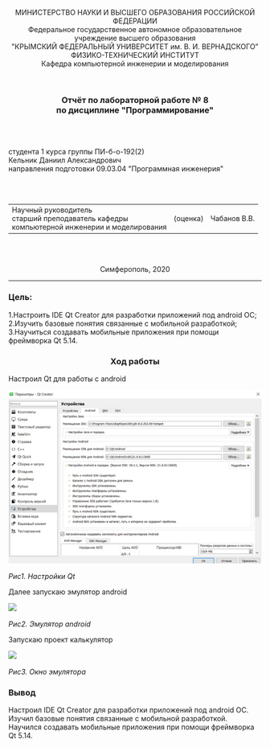 <p align="center">МИНИСТЕРСТВО НАУКИ  И ВЫСШЕГО ОБРАЗОВАНИЯ РОССИЙСКОЙ ФЕДЕРАЦИИ<br>
Федеральное государственное автономное образовательное учреждение высшего образования<br>
"КРЫМСКИЙ ФЕДЕРАЛЬНЫЙ УНИВЕРСИТЕТ им. В. И. ВЕРНАДСКОГО"<br>
ФИЗИКО-ТЕХНИЧЕСКИЙ ИНСТИТУТ<br>
Кафедра компьютерной инженерии и моделирования</p>
<br>
<h3 align="center">Отчёт по лабораторной работе № 8<br> по дисциплине "Программирование"</h3>
<br><br>
<p>студента 1 курса группы ПИ-б-о-192(2)<br>
Кельник Даниил Александрович<br>
направления подготовки 09.03.04 "Программная инженерия"</p>
<br><br>
<table>
<tr><td>Научный руководитель<br> старший преподаватель кафедры<br> компьютерной инженерии и моделирования</td>
<td>(оценка)</td>
<td>Чабанов В.В.</td>
</tr>
</table>
<br><br>
<p align="center">Симферополь, 2020</p>
<hr>

<h3><b>Цель:</b></h3>
<p>1.Настроить IDE Qt Creator для разработки приложений под android ОС;<br>
2.Изучить базовые понятия связанные с мобильной разработкой;<br>
3.Научиться создавать мобильные приложения при помощи фреймворка Qt 5.14.</p>
<h3 align="center"><b>Ход работы</b></h3>
<p>Настроил Qt для работы с android</p>
<img src="Screen/Screenshot_1.png">
<p><i>Рис1. Настройки Qt</i></p>
<p>Далее запускаю эмулятор android</p>
<img src="Screenshots/Screenshot_2.png">
<p><i>Рис2. Эмулятор android</i></p>
<p>Запускаю проект калькулятор</p>
<img src="Screenshots/Screenshot_3.png">
<p><i>Рис3. Окно эмулятора</i></p>

<h3><b>Вывод</b></h3>
<p>Настроил IDE Qt Creator для разработки приложений под android ОС. Изучил базовые понятия связанные с мобильной разработкой. Научился создавать мобильные приложения при помощи фреймворка Qt 5.14.</p>
